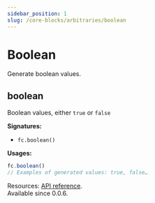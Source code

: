 ```yaml
---
sidebar_position: 1
slug: /core-blocks/arbitraries/boolean
---
```


# Boolean

Generate boolean values.

## boolean

Boolean values, either `true` or `false`

**Signatures:**

- `fc.boolean()`

**Usages:**

```js
fc.boolean()
// Examples of generated values: true, false…
```

Resources: [API reference](https://dubzzz.github.io/fast-check/api-reference/functions/boolean.html).  
Available since 0.0.6.
